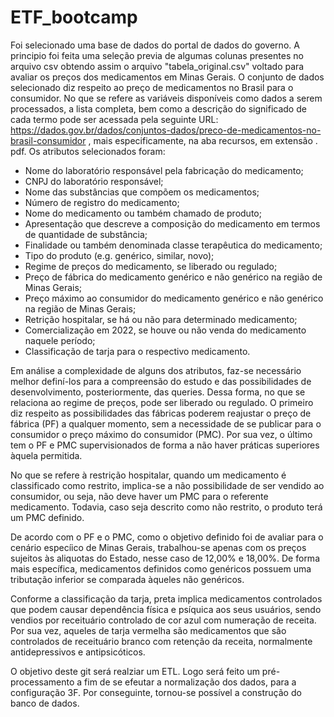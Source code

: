 # ETF_bootcamp

Foi selecionado uma base de dados do portal de dados do 
governo. A principio foi feita uma seleção previa de 
algumas colunas presentes no arquivo csv obtendo assim o 
arquivo "tabela_original.csv" voltado para avaliar os preços dos medicamentos em Minas Gerais.
O conjunto de dados selecionado diz respeito ao preço de 
medicamentos no Brasil para o consumidor. No que se refere 
as variáveis disponíveis como dados a serem processados, a 
lista completa, bem como a descrição do significado de cada 
termo pode ser acessada pela seguinte URL: https://dados.gov.br/dados/conjuntos-dados/preco-de-medicamentos-no-brasil-consumidor , mais 
especificamente, na aba recursos, em extensão .
pdf.
Os atributos selecionados foram:

*   Nome do laboratório responsável pela fabricação do medicamento;
*   CNPJ do laboratório responsável;
*   Nome das substâncias que compõem os medicamentos;
*   Número de registro do medicamento;
*   Nome do medicamento ou também chamado de produto;
*   Apresentação que descreve a composição do medicamento em termos de quantidade de substância;
*   Finalidade ou também denominada classe terapêutica do medicamento;
*   Tipo do produto (e.g. genérico, similar, novo);
*   Regime de preços do medicamento, se liberado ou regulado;
*   Preço de fábrica do medicamento genérico e não genérico na região de Minas Gerais;
*   Preço máximo ao consumidor do medicamento genérico e não genérico na região de Minas Gerais;
*   Retrição hospitalar, se há ou não para determinado medicamento;
*   Comercialização em 2022, se houve ou não venda do medicamento naquele período;
*   Classificação de tarja para o respectivo medicamento.

Em análise a complexidade de alguns dos atributos, faz-se 
necessário melhor definí-los para a compreensão do estudo e 
das possibilidades de desenvolvimento, posteriormente, das 
queries. Dessa forma, no que se relaciona ao regime de 
preços, pode ser liberado ou regulado. O primeiro diz 
respeito as possibilidades das fábricas poderem reajustar o 
preço de fábrica (PF) a qualquer momento, sem a necessidade 
de se publicar para o consumidor o preço máximo do 
consumidor (PMC). Por sua vez, o último tem o PF e PMC 
supervisionados de forma a não haver práticas superiores 
àquela permitida.

No que se refere à restrição hospitalar, quando um 
medicamento é classificado como restrito, implica-se a não 
possibilidade de ser vendido ao consumidor, ou seja, não
deve haver um PMC para o referente medicamento. Todavia, 
caso seja descrito como não restrito, o produto terá um PMC 
definido.

De acordo com o PF e o PMC, como o objetivo definido foi 
de avaliar para o cenário especíico de Minas Gerais, 
trabalhou-se apenas com os preços sujeitos às aliquotas do 
Estado, nesse caso de 12,00% e 18,00%. De forma mais 
específica, medicamentos definidos como genéricos possuem 
uma tributação inferior se comparada àqueles não genéricos.

Conforme a classificação da tarja, preta implica 
medicamentos controlados que podem causar dependência 
física e psíquica aos seus usuários, sendo vendios por 
receituário controlado de cor azul com numeração de 
receita. Por sua vez, aqueles de tarja vermelha são 
medicamentos que são controlados de receituário branco com 
retenção da receita, normalmente antidepressivos e 
antipsicóticos.

O objetivo deste git será realziar um ETL. Logo será feito 
um pré-processamento a fim de se efeutar a normalização dos 
dados, para a configuração 3F. Por conseguinte, tornou-se 
possível a construção do banco de dados.
